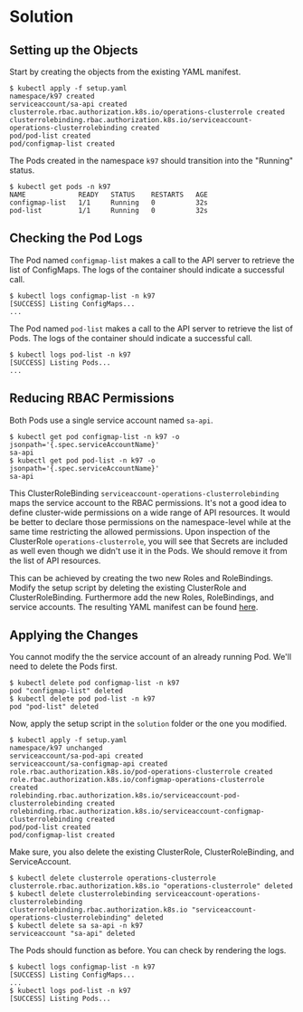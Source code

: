 # Solution

## Setting up the Objects

Start by creating the objects from the existing YAML manifest.

```
$ kubectl apply -f setup.yaml
namespace/k97 created
serviceaccount/sa-api created
clusterrole.rbac.authorization.k8s.io/operations-clusterrole created
clusterrolebinding.rbac.authorization.k8s.io/serviceaccount-operations-clusterrolebinding created
pod/pod-list created
pod/configmap-list created
```

The Pods created in the namespace `k97` should transition into the "Running" status.

```
$ kubectl get pods -n k97
NAME             READY   STATUS    RESTARTS   AGE
configmap-list   1/1     Running   0          32s
pod-list         1/1     Running   0          32s
```

## Checking the Pod Logs

The Pod named `configmap-list` makes a call to the API server to retrieve the list of ConfigMaps. The logs of the container should indicate a successful call.

```
$ kubectl logs configmap-list -n k97
[SUCCESS] Listing ConfigMaps...
...
```

The Pod named `pod-list` makes a call to the API server to retrieve the list of Pods. The logs of the container should indicate a successful call.

```
$ kubectl logs pod-list -n k97
[SUCCESS] Listing Pods...
...
```

## Reducing RBAC Permissions

Both Pods use a single service account named `sa-api`.

```
$ kubectl get pod configmap-list -n k97 -o jsonpath='{.spec.serviceAccountName}'
sa-api
$ kubectl get pod pod-list -n k97 -o jsonpath='{.spec.serviceAccountName}'
sa-api
```

This ClusterRoleBinding `serviceaccount-operations-clusterrolebinding` maps the service account to the RBAC permissions. It's not a good idea to define cluster-wide permissions on a wide range of API resources. It would be better to declare those permissions on the namespace-level while at the same time restricting the allowed permissions. Upon inspection of the ClusterRole `operations-clusterrole`, you will see that Secrets are included as well even though we didn't use it in the Pods. We should remove it from the list of API resources.

This can be achieved by creating the two new Roles and RoleBindings. Modify the setup script by deleting the existing ClusterRole and ClusterRoleBinding. Furthermore add the new Roles, RoleBindings, and service accounts. The resulting YAML manifest can be found [here](./setup.yaml).

## Applying the Changes

You cannot modify the the service account of an already running Pod. We'll need to delete the Pods first.

```
$ kubectl delete pod configmap-list -n k97
pod "configmap-list" deleted
$ kubectl delete pod pod-list -n k97
pod "pod-list" deleted
```

Now, apply the setup script in the `solution` folder or the one you modified.

```
$ kubectl apply -f setup.yaml
namespace/k97 unchanged
serviceaccount/sa-pod-api created
serviceaccount/sa-configmap-api created
role.rbac.authorization.k8s.io/pod-operations-clusterrole created
role.rbac.authorization.k8s.io/configmap-operations-clusterrole created
rolebinding.rbac.authorization.k8s.io/serviceaccount-pod-clusterrolebinding created
rolebinding.rbac.authorization.k8s.io/serviceaccount-configmap-clusterrolebinding created
pod/pod-list created
pod/configmap-list created
```

Make sure, you also delete the existing ClusterRole, ClusterRoleBinding, and ServiceAccount.

```
$ kubectl delete clusterrole operations-clusterrole
clusterrole.rbac.authorization.k8s.io "operations-clusterrole" deleted
$ kubectl delete clusterrolebinding serviceaccount-operations-clusterrolebinding
clusterrolebinding.rbac.authorization.k8s.io "serviceaccount-operations-clusterrolebinding" deleted
$ kubectl delete sa sa-api -n k97
serviceaccount "sa-api" deleted
```

The Pods should function as before. You can check by rendering the logs.

```
$ kubectl logs configmap-list -n k97
[SUCCESS] Listing ConfigMaps...
...
$ kubectl logs pod-list -n k97
[SUCCESS] Listing Pods...
```
